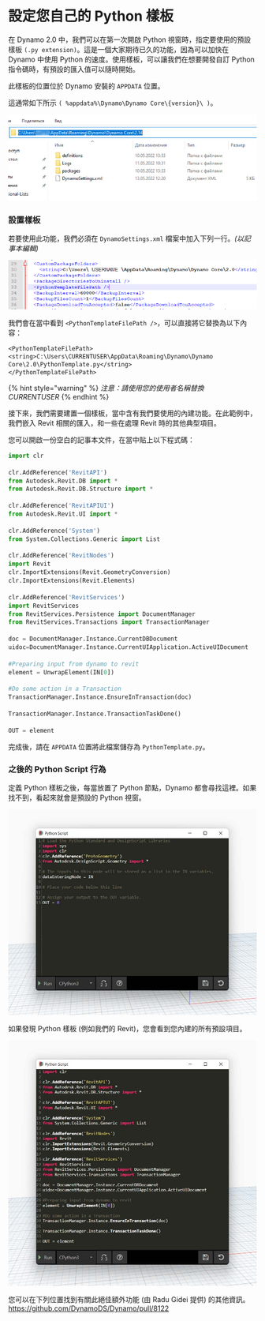 # 設定您自己的 Python 樣板

在 Dynamo 2.0 中，我們可以在第一次開啟 Python 視窗時，指定要使用的預設樣板 `(.py extension)`。這是一個大家期待已久的功能，因為可以加快在 Dynamo 中使用 Python 的速度。使用樣板，可以讓我們在想要開發自訂 Python 指令碼時，有預設的匯入值可以隨時開始。

此樣板的位置位於 Dynamo 安裝的 `APPDATA` 位置。

這通常如下所示 `( %appdata%\Dynamo\Dynamo Core\{version}\ )`。

![](../images/8-3/3/pythontemplates-appdatafolderlocation.jpg)

### 設置樣板

若要使用此功能，我們必須在 `DynamoSettings.xml` 檔案中加入下列一行。_(以記事本編輯)_

![](../images/8-3/3/pythontemplates-dynamosettingsxmlfile.png)

我們會在當中看到 `<PythonTemplateFilePath />`，可以直接將它替換為以下內容：

```
<PythonTemplateFilePath>
<string>C:\Users\CURRENTUSER\AppData\Roaming\Dynamo\Dynamo Core\2.0\PythonTemplate.py</string>
</PythonTemplateFilePath>
```

{% hint style="warning" %}
_注意：請使用您的使用者名稱替換 CURRENTUSER_ 
{% endhint %}

接下來，我們需要建置一個樣板，當中含有我們要使用的內建功能。在此範例中，我們嵌入 Revit 相關的匯入，和一些在處理 Revit 時的其他典型項目。

您可以開啟一份空白的記事本文件，在當中貼上以下程式碼：

``` py
import clr

clr.AddReference('RevitAPI')
from Autodesk.Revit.DB import *
from Autodesk.Revit.DB.Structure import *

clr.AddReference('RevitAPIUI')
from Autodesk.Revit.UI import *

clr.AddReference('System')
from System.Collections.Generic import List

clr.AddReference('RevitNodes')
import Revit
clr.ImportExtensions(Revit.GeometryConversion)
clr.ImportExtensions(Revit.Elements)

clr.AddReference('RevitServices')
import RevitServices
from RevitServices.Persistence import DocumentManager
from RevitServices.Transactions import TransactionManager

doc = DocumentManager.Instance.CurrentDBDocument
uidoc=DocumentManager.Instance.CurrentUIApplication.ActiveUIDocument

#Preparing input from dynamo to revit
element = UnwrapElement(IN[0])

#Do some action in a Transaction
TransactionManager.Instance.EnsureInTransaction(doc)

TransactionManager.Instance.TransactionTaskDone()

OUT = element
```

完成後，請在 `APPDATA` 位置將此檔案儲存為 `PythonTemplate.py`。

### 之後的 Python Script 行為

定義 Python 樣板之後，每當放置了 Python 節點，Dynamo 都會尋找這裡。如果找不到，看起來就會是預設的 Python 視窗。

![](../images/8-3/3/pythontemplates-beforesetuptemplate.jpg)

如果發現 Python 樣板 (例如我們的 Revit)，您會看到您內建的所有預設項目。

![](../images/8-3/3/pythontemplates-aftersetuptemplate.jpg)

您可以在下列位置找到有關此絕佳額外功能 (由 Radu Gidei 提供) 的其他資訊。https://github.com/DynamoDS/Dynamo/pull/8122
